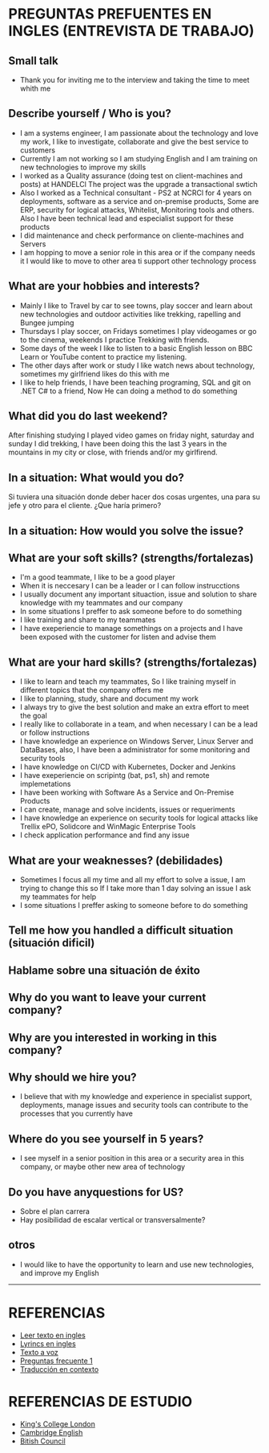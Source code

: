 # PREGUNTAS PREFUENTES EN INGLES (ENTREVISTA DE TRABAJO)

## Small talk

- Thank you for inviting me to the interview and taking the time to meet whith me

## Describe yourself / Who is you?

- I am a systems engineer, I am passionate about the technology and love my work, I like to investigate, collaborate and give the best service to customers
- Currently I am not working so I am studying English and I am training on new technologies to improve my skills
- I worked as a Quality assurance (doing test on client-machines and posts) at HANDELCl
The project was the upgrade a transactional swtich
- Also I worked as a Technical consultant - PS2 at NCRCl for 4 years on deployments, software as a service and on-premise products, Some are ERP, security for logical attacks, Whitelist, Monitoring tools and others. Also I have been technical lead and especialist support for these products
- I did maintenance and check performance on cliente-machines and Servers
- I am hopping to move a senior role in this area or if the company needs it I would like to move to other area ti support other technology process

## What are your hobbies and interests?

- Mainly I like to Travel by car to see towns, play soccer and learn about new technologies and outdoor activities like trekking, rapelling and Bungee jumping
- Thursdays I play soccer, on Fridays sometimes I play videogames or go to the cinema, weekends I practice Trekking with friends.
- Some days of the week I like to listen to a basic English lesson on BBC Learn or YouTube content to practice my listening.
- The other days after work or study I like watch news about technology, sometimes my girlfriend likes do this with me
- I like to help friends, I have been teaching programing, SQL and git on .NET C# to a friend, Now He can doing a method to do something

## What did you do last weekend?

After finishing studying I played video games on friday night, saturday and sunday I did trekking, I have been doing this the last 3 years in the mountains in my city or close, with friends and/or my girlfirend.

## In a situation: What would you do?

Si tuviera una situación donde deber hacer dos cosas urgentes, una para su jefe y otro para el cliente. ¿Que haría primero?

## In a situation: How would you solve the issue?

## What are your soft skills? (strengths/fortalezas)

- I'm a good teammate, I like to be a good player
- When it is neccesary I can be a leader or I can follow instrucctions
- I usually document any important situaction, issue and solution to share knowledge with my teammates and our company
- In some situations I preffer to ask someone before to do something
- I like training and share to my teammates
- I have exeperiencie to manage somethings on a projects and I have been exposed with the customer for listen and advise them

## What are your hard skills? (strengths/fortalezas)

- I like to learn and teach my teammates, So I like training myself in different topics that the company offers me
- I like to planning, study, share and document my work
- I always try to give the best solution and make an extra effort to meet the goal
- I really like to collaborate in a team, and when necessary I can be a lead or follow instructions
- I have knowledge an experience on Windows Server, Linux Server and DataBases, also, I have been a administrator for some monitoring and security tools
- I have knowledge on CI/CD with Kubernetes, Docker and Jenkins
- I have exeperiencie on scripintg (bat, ps1, sh) and remote implemetations
- I have been working with Software As a Service and On-Premise Products
- I can create, manage and solve incidents, issues or requeriments
- I have knowledge an experience on security tools for logical attacks like Trellix ePO, Solidcore and WinMagic Enterprise Tools
- I check application performance and find any issue

## What are your weaknesses? (debilidades)

- Sometimes I focus all my time and all my effort to solve a issue, I am trying to change this so If I take more than 1 day solving an issue I ask my teammates for help
- I some situations I preffer asking to someone before to do something

## Tell me how you handled a difficult situation (situación dificil)

## Hablame sobre una situación de éxito

## Why do you want to leave your current company?

## Why are you interested in working in this company?

## Why should we hire you?

- I believe that with my knowledge and experience in specialist support, deployments, manage issues and security tools can contribute to the processes that you currently have

## Where do you see yourself in 5 years?

- I see myself in a senior position in this area or a security area in this company, or maybe other new area of technology

## Do you have anyquestions for US?

- Sobre el plan carrera
- Hay posibilidad de escalar vertical or transversalmente?

## otros

- I would like to have the opportunity to learn and use new technologies, and improve my English

***

# REFERENCIAS

- [Leer texto en ingles](https://www.naturalreaders.com/online/)
- [Lyrincs en ingles](https://es.lyricstraining.com/en/)
- [Texto a voz](https://dictation.io/speech)
- [Preguntas frecuente 1](https://www.turijobs.com/blog/preguntas-entrevista-trabajo-ingles/)
- [Traducción en contexto](https://context.reverso.net/traduccion/espanol-ingles/)

# REFERENCIAS DE ESTUDIO

- [King's College London](https://www.futurelearn.com/courses/basic-english-elementary)
- [Cambridge English](https://www.cambridgeenglish.org/learning-english/activities-for-learners)
- [Bitish Council](https://learnenglish.britishcouncil.org/getting-started)

